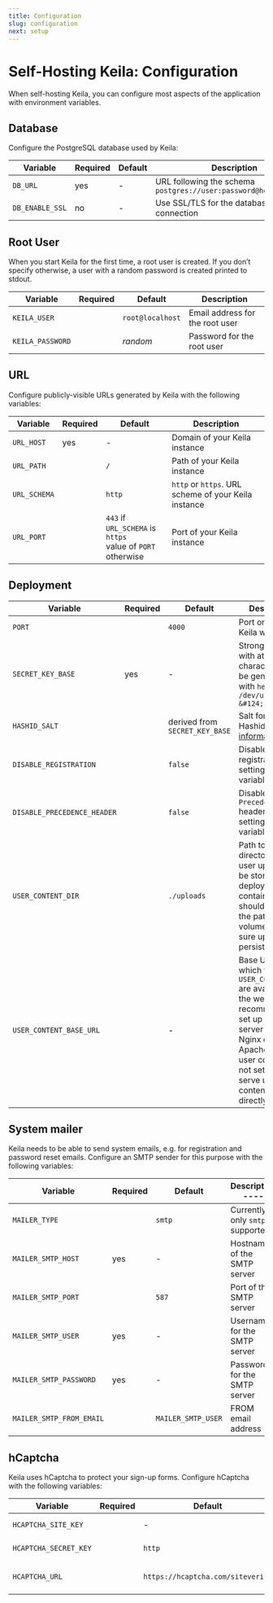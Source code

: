 ```yaml
---
title: Configuration
slug: configuration
next: setup
---
```


# Self-Hosting Keila: Configuration

When self-hosting Keila, you can configure most aspects of the application with
environment variables.

## Database
Configure the PostgreSQL database used by Keila:

| Variable      | Required | Default | Description  |
| ---------------- | -------- | ------- | --------------------------------------- |
| `DB_URL`         | yes      | -       | URL following the schema `postgres://user:password@host/database` |
| `DB_ENABLE_SSL`  | no       | -       | Use SSL/TLS for the database connection |

## Root User
When you start Keila for the first time, a root user is created. If you don’t
specify otherwise, a user with a random password is created printed to
stdout.

| Variable      | Required | Default | Description  |
| ---------------- | -------- | ------- | --------------------------------------- |
| `KEILA_USER`     |          | `root@localhost` | Email address for the root user |
| `KEILA_PASSWORD` |          | *random* | Password for the root user           |

## URL
Configure publicly-visible URLs generated by Keila with the following variables:


| Variable      | Required | Default | Description  |
| ------------- | -------- | ------- | --------------------------------------- |
| `URL_HOST`    | yes      | -       | Domain of your Keila instance           |
| `URL_PATH`    |          | `/`     | Path of your Keila instance             |
| `URL_SCHEMA`  |          | `http`  | `http` or `https`. URL scheme of your Keila instance |
| `URL_PORT`    |          | `443` if `URL_SCHEMA` is `https`<br>value of `PORT` otherwise | Port of your Keila instance |

## Deployment

| Variable               | Required | Default | Description                    |
| ---------------------- | -------- | ------- | ------------------------------ |
| `PORT`                 |          | `4000`  | Port on which Keila will listen |
| `SECRET_KEY_BASE`      | yes      | -       | Strong secret with at least 64 characters. Can be generated with `head -c 48 /dev/urandom &#124; base64` |
| `HASHID_SALT`          |          | derived from `SECRET_KEY_BASE` | Salt for creating Hashids. [More information](https://hashids.org/) |
| `DISABLE_REGISTRATION` |          | `false` | Disable user registration by setting this variable to `true` |
| `DISABLE_PRECEDENCE_HEADER` |     | `false` | Disable the `Precedence: Bulk` header by settings this variable to `true` |
| `USER_CONTENT_DIR`     |          | `./uploads` | Path to a directory where user uploads will be stored. When deploying using containers, this should point to the path of a volume to make sure uploads are persisted. |
| `USER_CONTENT_BASE_URL`|          | -       | Base URL at which files in `USER_CONTENT_DIR` are available on the web. It’s recommended to set up a separate server (such as Nginx or Apache) to serve user content. If not set, Keila wil serve user content files directly. |

## System mailer
Keila needs to be able to send system emails, e.g. for registration and password
reset emails. Configure an SMTP sender for this purpose with the following
variables:

| Variable                 | Required | Default | Description                   ---- |
| ----------------------   | -------- | ------- | ---------------------------------- |
| `MAILER_TYPE`            |          | `smtp`  | Currently only `smtp` is supported |
| `MAILER_SMTP_HOST`       | yes      | -       | Hostname of the SMTP server        |
| `MAILER_SMTP_PORT`       |          | `587`   | Port of the SMTP server            |
| `MAILER_SMTP_USER`       | yes      | -       | Username for the SMTP server       |
| `MAILER_SMTP_PASSWORD`   | yes      | -       | Password for the SMTP server       |
| `MAILER_SMTP_FROM_EMAIL` |          | `MAILER_SMTP_USER` | FROM email address      | 

## hCaptcha
Keila uses hCaptcha to protect your sign-up forms. Configure hCaptcha with the
following variables:

| Variable              | Required | Default | Description                     |
| --------------------- | -------- | ------- | ------------------------------- |
| `HCAPTCHA_SITE_KEY`   |          | -       | hCaptcha site key               |
| `HCAPTCHA_SECRET_KEY` |          | `http`  | hCaptcha secret key             |
| `HCAPTCHA_URL`        |          | `https://hcaptcha.com/siteverify` | hCaptcha verification URL |